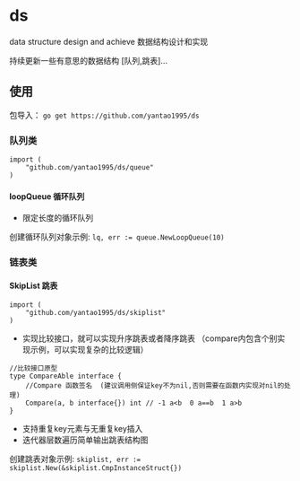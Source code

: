 # ds
data structure design and achieve
数据结构设计和实现 

持续更新一些有意思的数据结构  [队列,跳表]...

## 使用
包导入：
`go get https://github.com/yantao1995/ds`

### 队列类

```
import (
	"github.com/yantao1995/ds/queue"
)
```

#### loopQueue 循环队列

- 限定长度的循环队列

创建循环队列对象示例: `lq, err := queue.NewLoopQueue(10)`


### 链表类

#### SkipList 跳表  

```
import (
	"github.com/yantao1995/ds/skiplist"
)
```

- 实现比较接口，就可以实现升序跳表或者降序跳表 （compare内包含个别实现示例，可以实现复杂的比较逻辑）
```
//比较接口原型
type CompareAble interface {
	//Compare 函数签名  (建议调用侧保证key不为nil,否则需要在函数内实现对nil的处理)
	Compare(a, b interface{}) int // -1 a<b  0 a==b  1 a>b
}
```
- 支持重复key元素与无重复key插入  
- 迭代器层数遍历简单输出跳表结构图

创建跳表对象示例:  `skiplist, err := skiplist.New(&skiplist.CmpInstanceStruct{})` 
